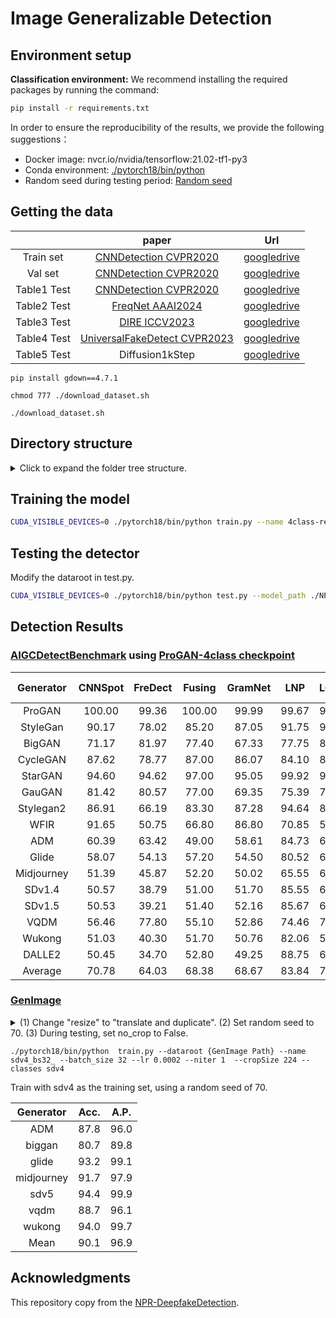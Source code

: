 # Image Generalizable Detection
<!--
<p align="center">
	<br>
	Beijing Jiaotong University, YanShan University, A*Star
</p>

<img src="./NPR.png" width="100%" alt="overall pipeline">

Reference github repository for the paper [Rethinking the Up-Sampling Operations in CNN-based Generative Network for Generalizable Deepfake Detection](https://arxiv.org/abs/2312.10461).
```
@misc{tan2023rethinking,
      title={Rethinking the Up-Sampling Operations in CNN-based Generative Network for Generalizable Deepfake Detection}, 
      author={Chuangchuang Tan and Huan Liu and Yao Zhao and Shikui Wei and Guanghua Gu and Ping Liu and Yunchao Wei},
      year={2023},
      eprint={2312.10461},
      archivePrefix={arXiv},
      primaryClass={cs.CV}
}
```

## News 🆕
- `2024/02`: NPR is accepted by CVPR 2024! Congratulations and thanks to my all co-authors!
- `2024/05`: [🤗Online Demo](https://huggingface.co/spaces/tancc/Generalizable_Deepfake_Detection-NPR-CVPR2024)

<a href="https://huggingface.co/spaces/tancc/Generalizable_Deepfake_Detection-NPR-CVPR2024"><img src="assets/demo_detection.gif" width="70%"></a>
-->
## Environment setup
**Classification environment:** 
We recommend installing the required packages by running the command:
```sh
pip install -r requirements.txt
```
In order to ensure the reproducibility of the results, we provide the following suggestions：
- Docker image: nvcr.io/nvidia/tensorflow:21.02-tf1-py3
- Conda environment: [./pytorch18/bin/python](https://drive.google.com/file/d/16MK7KnPebBZx5yeN6jqJ49k7VWbEYQPr/view) 
- Random seed during testing period: [Random seed](https://github.com/chuangchuangtan/NPR-DeepfakeDetection/blob/b4e1bfa59ec58542ab5b1e78a3b75b54df67f3b8/test.py#L14)

## Getting the data
<!-- 
Download dataset from [CNNDetection CVPR2020 (Table1 results)](https://github.com/peterwang512/CNNDetection), [GANGen-Detection (Table2 results)](https://github.com/chuangchuangtan/GANGen-Detection) ([googledrive](https://drive.google.com/drive/folders/11E0Knf9J1qlv2UuTnJSOFUjIIi90czSj?usp=sharing)), [UniversalFakeDetect CVPR2023](https://github.com/Yuheng-Li/UniversalFakeDetect) ([googledrive](https://drive.google.com/drive/folders/1nkCXClC7kFM01_fqmLrVNtnOYEFPtWO-?usp=drive_link)), [DIRE 2023ICCV](https://github.com/ZhendongWang6/DIRE) ([googledrive](https://drive.google.com/drive/folders/1jZE4hg6SxRvKaPYO_yyMeJN_DOcqGMEf?usp=sharing)), Diffusion1kStep [googledrive](https://drive.google.com/drive/folders/14f0vApTLiukiPvIHukHDzLujrvJpDpRq?usp=sharing).
-->
|                        | paper  | Url  |
|:----------------------:|:-----:|:-----:|
| Train set              | [CNNDetection CVPR2020](https://github.com/PeterWang512/CNNDetection)                   | [googledrive](https://drive.google.com/file/d/1iVNBV0glknyTYGA9bCxT_d0CVTOgGcKh/view)                 | 
| Val   set              | [CNNDetection CVPR2020](https://github.com/PeterWang512/CNNDetection)                   | [googledrive](https://drive.google.com/file/d/1FU7xF8Wl_F8b0tgL0529qg2nZ_RpdVNL/view)                 | 
| Table1 Test            | [CNNDetection CVPR2020](https://github.com/PeterWang512/CNNDetection)                   | [googledrive](https://drive.google.com/file/d/1z_fD3UKgWQyOTZIBbYSaQ-hz4AzUrLC1/view)                 | 
| Table2 Test            | [FreqNet AAAI2024](https://github.com/chuangchuangtan/FreqNet-DeepfakeDetection)        | [googledrive](https://drive.google.com/drive/folders/11E0Knf9J1qlv2UuTnJSOFUjIIi90czSj?usp=sharing)   | 
| Table3 Test            | [DIRE ICCV2023](https://github.com/ZhendongWang6/DIRE)                                  | [googledrive](https://drive.google.com/drive/folders/1jZE4hg6SxRvKaPYO_yyMeJN_DOcqGMEf?usp=sharing)   | 
| Table4 Test            | [UniversalFakeDetect CVPR2023](https://github.com/Yuheng-Li/UniversalFakeDetect)        | [googledrive](https://drive.google.com/drive/folders/1nkCXClC7kFM01_fqmLrVNtnOYEFPtWO-?usp=sharing)| 
| Table5 Test            | Diffusion1kStep                                                                         | [googledrive](https://drive.google.com/drive/folders/14f0vApTLiukiPvIHukHDzLujrvJpDpRq?usp=sharing)   | 

```
pip install gdown==4.7.1

chmod 777 ./download_dataset.sh

./download_dataset.sh
```
## Directory structure
<details>
<summary> Click to expand the folder tree structure. </summary>

```
datasets
|-- ForenSynths_train_val
|   |-- train
|   |   |-- car
|   |   |-- cat
|   |   |-- chair
|   |   `-- horse
|   `-- val
|   |   |-- car
|   |   |-- cat
|   |   |-- chair
|   |   `-- horse
|   |-- test
|       |-- biggan
|       |-- cyclegan
|       |-- deepfake
|       |-- gaugan
|       |-- progan
|       |-- stargan
|       |-- stylegan
|       `-- stylegan2
`-- Generalization_Test
    |-- ForenSynths_test       # Table1
    |   |-- biggan
    |   |-- cyclegan
    |   |-- deepfake
    |   |-- gaugan
    |   |-- progan
    |   |-- stargan
    |   |-- stylegan
    |   `-- stylegan2
    |-- GANGen-Detection     # Table2
    |   |-- AttGAN
    |   |-- BEGAN
    |   |-- CramerGAN
    |   |-- InfoMaxGAN
    |   |-- MMDGAN
    |   |-- RelGAN
    |   |-- S3GAN
    |   |-- SNGAN
    |   `-- STGAN
    |-- DiffusionForensics  # Table3
    |   |-- adm
    |   |-- ddpm
    |   |-- iddpm
    |   |-- ldm
    |   |-- pndm
    |   |-- sdv1_new
    |   |-- sdv2
    |   `-- vqdiffusion
    `-- UniversalFakeDetect # Table4
    |   |-- dalle
    |   |-- glide_100_10
    |   |-- glide_100_27
    |   |-- glide_50_27
    |   |-- guided          # Also known as ADM.
    |   |-- ldm_100
    |   |-- ldm_200
    |   `-- ldm_200_cfg
    |-- Diffusion1kStep     # Table5
        |-- DALLE
        |-- ddpm
        |-- guided-diffusion    # Also known as ADM.
        |-- improved-diffusion  # Also known as IDDPM.
        `-- midjourney


```
</details>

## Training the model 
```sh
CUDA_VISIBLE_DEVICES=0 ./pytorch18/bin/python train.py --name 4class-resnet-car-cat-chair-horse --dataroot ./datasets/ForenSynths_train_val --classes car,cat,chair,horse --batch_size 32 --delr_freq 10 --lr 0.0002 --niter 50
```

## Testing the detector
Modify the dataroot in test.py.
```sh
CUDA_VISIBLE_DEVICES=0 ./pytorch18/bin/python test.py --model_path ./NPR.pth  --batch_size {BS}
```

## Detection Results

### [AIGCDetectBenchmark](https://drive.google.com/drive/folders/1p4ewuAo7d5LbNJ4cKyh10Xl9Fg2yoFOw) using [ProGAN-4class checkpoint](https://github.com/chuangchuangtan/NPR-DeepfakeDetection/blob/main/model_epoch_last_3090.pth)

| Generator   |  CNNSpot | FreDect |   Fusing  | GramNet |   LNP   |  LGrad  |  DIRE-G | DIRE-D |  UnivFD |  RPTCon | NPR  |
|  :---------:| :-----:  |:-------:| :--------:|:-------:|:-------:|:-------:|:-------:|:------:|:-------:|:-------:|:----:|
| ProGAN      |  100.00  |  99.36  |   100.00  |  99.99  |  99.67  |  99.83  |  95.19  |  52.75 |  99.81  |  100.00 | 99.9 |
| StyleGan    |  90.17   |  78.02  |   85.20   |  87.05  |  91.75  |  91.08  |  83.03  |  51.31 |  84.93  |  92.77  | 96.1 |
| BigGAN      |  71.17   |  81.97  |   77.40   |  67.33  |  77.75  |  85.62  |  70.12  |  49.70 |  95.08  |  95.80  | 87.3 |
| CycleGAN    |  87.62   |  78.77  |   87.00   |  86.07  |  84.10  |  86.94  |  74.19  |  49.58 |  98.33  |  70.17  | 90.3 |
| StarGAN     |  94.60   |  94.62  |   97.00   |  95.05  |  99.92  |  99.27  |  95.47  |  46.72 |  95.75  |  99.97  | 85.4 |
| GauGAN      |  81.42   |  80.57  |   77.00   |  69.35  |  75.39  |  78.46  |  67.79  |  51.23 |  99.47  |  71.58  | 98.1 |
| Stylegan2   |  86.91   |  66.19  |   83.30   |  87.28  |  94.64  |  85.32  |  75.31  |  51.72 |  74.96  |  89.55  | 98.1 |
| WFIR        |  91.65   |  50.75  |   66.80   |  86.80  |  70.85  |  55.70  |  58.05  |  53.30 |  86.90  |  85.80  | 60.7 |
| ADM         |  60.39   |  63.42  |   49.00   |  58.61  |  84.73  |  67.15  |  75.78  |  98.25 |  66.87  |  82.17  | 84.9 |
| Glide       |  58.07   |  54.13  |   57.20   |  54.50  |  80.52  |  66.11  |  71.75  |  92.42 |  62.46  |  83.79  | 96.7 |
| Midjourney  |  51.39   |  45.87  |   52.20   |  50.02  |  65.55  |  65.35  |  58.01  |  89.45 |  56.13  |  90.12  | 92.6 |
| SDv1.4      |  50.57   |  38.79  |   51.00   |  51.70  |  85.55  |  63.02  |  49.74  |  91.24 |  63.66  |  95.38  | 97.4 |
| SDv1.5      |  50.53   |  39.21  |   51.40   |  52.16  |  85.67  |  63.67  |  49.83  |  91.63 |  63.49  |  95.30  | 97.5 |
| VQDM        |  56.46   |  77.80  |   55.10   |  52.86  |  74.46  |  72.99  |  53.68  |  91.90 |  85.31  |  88.91  | 90.1 |
| Wukong      |  51.03   |  40.30  |   51.70   |  50.76  |  82.06  |  59.55  |  54.46  |  90.90 |  70.93  |  91.07  | 91.7 |
| DALLE2      |  50.45   |  34.70  |   52.80   |  49.25  |  88.75  |  65.45  |  66.48  |  92.45 |  50.75  |  96.60  | 99.6 |
| Average     |  70.78   |  64.03  |   68.38   |  68.67  |  83.84  |  75.34  |  68.68  |  71.53 |  78.43  |  89.31  | **91.7** |

### [GenImage](https://github.com/GenImage-Dataset/GenImage)

<details>
<summary> (1) Change "resize" to "translate and duplicate". (2) Set random seed to 70. (3) During testing, set no_crop to False. </summary>

(1)
```
dset = datasets.ImageFolder(
    root,
    transforms.Compose([
        # rz_func,
	transforms.Lambda(lambda img: translate_duplicate(img, opt.cropSize)),
	crop_func,
	flip_func,
	transforms.ToTensor(),
	transforms.Normalize(mean=[0.485, 0.456, 0.406], std=[0.229, 0.224, 0.225]),
    ]))

import math
def translate_duplicate(img, cropSize):
    if min(img.size) < cropSize:
        width, height = img.size
        
        new_width = width * math.ceil(cropSize/width)
        new_height = height * math.ceil(cropSize/height)
        
        new_img = Image.new('RGB', (new_width, new_height))
        for i in range(0, new_width, width):
            for j in range(0, new_height, height):
                new_img.paste(img, (i, j))
        return new_img
    else:
        return img
```
(2)
Set [random seed](https://github.com/chuangchuangtan/NPR-DeepfakeDetection/blob/bed4c2c9eb9b2000e9a24233d3b010afa3452f12/train.py#L48) to 70.

(3)
During testing, set [no_crop](https://github.com/chuangchuangtan/NPR-DeepfakeDetection/blob/bed4c2c9eb9b2000e9a24233d3b010afa3452f12/train.py#L69) to False. And set [test config](https://github.com/chuangchuangtan/NPR-DeepfakeDetection/blob/bed4c2c9eb9b2000e9a24233d3b010afa3452f12/train.py#L30)
```
vals =       ['ADM', 'biggan', 'glide', 'midjourney', 'sdv5', 'vqdm', 'wukong']
multiclass = [ 0,     0,        0,       0,            0,      0,      0      ]
```
</details>

```
./pytorch18/bin/python  train.py --dataroot {GenImage Path} --name sdv4_bs32_ --batch_size 32 --lr 0.0002 --niter 1  --cropSize 224 --classes sdv4 
```

Train with sdv4 as the training set, using a random seed of 70.

|Generator   | Acc. | A.P. |
|:----------:|:----:|:----:|
| ADM        | 87.8 | 96.0 |
| biggan     | 80.7 | 89.8 |
| glide      | 93.2 | 99.1 |
| midjourney | 91.7 | 97.9 |
| sdv5       | 94.4 | 99.9 |
| vqdm       | 88.7 | 96.1 |
| wukong     | 94.0 | 99.7 |
| Mean       | 90.1 | 96.9 |

<!--
| <font size=2>Method</font>|<font size=2>ProGAN</font> |       |<font size=2>StyleGAN</font>|     |<font size=2>StyleGAN2</font>|    |<font size=2>BigGAN</font>|       |<font size=2>CycleGAN</font> |      |<font size=2>StarGAN</font>|       |<font size=2>GauGAN</font> |       |<font size=2>Deepfake</font>|    | <font size=2>Mean</font> |      |
|:----------------------:|:-----:|:-----:|:------:|:---:|:-------:|:--:|:----:|:-----:|:-------:|:----:|:----: |:-----:|:---:  |:-----:|:----:|:----:|:----:|:----:|
|                        | Acc.  | A.P.  | Acc.   | A.P.| Acc.  | A.P. | Acc.| A.P.   | Acc.    | A.P. | Acc.  | A.P.  | Acc.  | A.P.  | Acc. | A.P. | Acc. | A.P. |
| CNNDetection           | 91.4  | 99.4  | 63.8   | 91.4| 76.4  | 97.5 | 52.9| 73.3   | 72.7    | 88.6 | 63.8  | 90.8  | 63.9  | 92.2  | 51.7 | 62.3 | 67.1 | 86.9 |
| Frank                  | 90.3  | 85.2  | 74.5   | 72.0| 73.1  | 71.4 | 88.7| 86.0   | 75.5    | 71.2 | 99.5  | 99.5  | 69.2  | 77.4  | 60.7 | 49.1 | 78.9 | 76.5 |
| Durall                 | 81.1  | 74.4  | 54.4   | 52.6| 66.8  | 62.0 | 60.1| 56.3   | 69.0    | 64.0 | 98.1  | 98.1  | 61.9  | 57.4  | 50.2 | 50.0 | 67.7 | 64.4 |
| Patchfor               | 97.8  | 100.0 | 82.6   | 93.1| 83.6  | 98.5 | 64.7| 69.5   | 74.5    | 87.2 | 100.0 | 100.0 | 57.2  | 55.4  | 85.0 | 93.2 | 80.7 | 87.1 |
| F3Net                  | 99.4  | 100.0 | 92.6   | 99.7| 88.0  | 99.8 | 65.3| 69.9   | 76.4    | 84.3 | 100.0 | 100.0 | 58.1  | 56.7  | 63.5 | 78.8 | 80.4 | 86.2 |
| SelfBland              | 58.8  | 65.2  | 50.1   | 47.7| 48.6  | 47.4 | 51.1| 51.9   | 59.2    | 65.3 | 74.5  | 89.2  | 59.2  | 65.5  | 93.8 | 99.3 | 61.9 | 66.4 |
| GANDetection           | 82.7  | 95.1  | 74.4   | 92.9| 69.9  | 87.9 | 76.3| 89.9   | 85.2    | 95.5 | 68.8  | 99.7  | 61.4  | 75.8  | 60.0 | 83.9 | 72.3 | 90.1 |
| BiHPF                  | 90.7  | 86.2  | 76.9   | 75.1| 76.2  | 74.7 | 84.9| 81.7   | 81.9    | 78.9 | 94.4  | 94.4  | 69.5  | 78.1  | 54.4 | 54.6 | 78.6 | 77.9 |
| FrePGAN                | 99.0  | 99.9  | 80.7   | 89.6| 84.1  | 98.6 | 69.2| 71.1   | 71.1    | 74.4 | 99.9  | 100.0 | 60.3  | 71.7  | 70.9 | 91.9 | 79.4 | 87.2 |
| LGrad                  | 99.9  | 100.0 | 94.8   | 99.9| 96.0  | 99.9 | 82.9| 90.7   | 85.3    | 94.0 | 99.6  | 100.0 | 72.4  | 79.3  | 58.0 | 67.9 | 86.1 | 91.5 |
| Ojha                   | 99.7  | 100.0 | 89.0   | 98.7| 83.9  | 98.4 | 90.5| 99.1   | 87.9    | 99.8 | 91.4  | 100.0 | 89.9  | 100.0 | 80.2 | 90.2 | 89.1 | 98.3 |
| NPR                    | 99.8  | 100.0 | 96.3   | 99.8| 97.3  | 100.0| 87.5| 94.5   | 95.0    | 99.5 | 99.7  | 100.0 | 86.6  | 88.8  | 77.4 | 86.2 | 92.5 | 96.1 |
-->

## Acknowledgments

This repository copy from the [NPR-DeepfakeDetection](https://github.com/chuangchuangtan/NPR-DeepfakeDetection).
